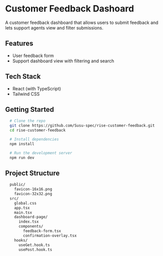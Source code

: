 # Customer Feedback Dashoard

A customer feedback dashboard that allows users to submit feedback and lets support agents view and filter submissions.

## Features

- User feedback form
- Support dashboard view with filtering and search


## Tech Stack

- React (with TypeScript)
- Tailwind CSS


## Getting Started
```bash
  # Clone the repo
  git clone https://github.com/Susu-spec/rise-customer-feedback.git
  cd rise-customer-feedback

  # Install dependencies
  npm install

  # Run the development server
  npm run dev

```

## Project Structure

```bash
  public/
    favicon-16x16.png
    favicon-32x32.png
  src/
    global.css
    app.tsx
    main.tsx
    dashboard-page/
      index.tsx
      components/
        feedback-form.tsx
        confirmation-overlay.tsx
    hooks/
      useGet.hook.ts
      usePost.hook.ts
```